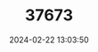 ---
title: "37673"
category: "Maytenus canariensis"
draft: false
date: 2024-02-22 13:03:50
languages:
  Spanish; Castilian: ["Peralillo"]
---